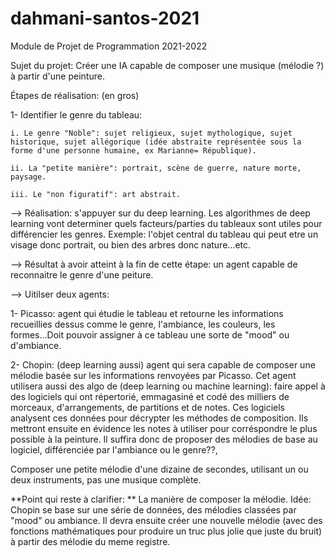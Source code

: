 # dahmani-santos-2021

Module de Projet de Programmation 2021-2022

Sujet du projet:  Créer une IA capable de composer une musique (mélodie ?) à partir d'une peinture. 

Étapes de réalisation: (en gros)

1- Identifier le genre du tableau:

	i. Le genre "Noble": sujet religieux, sujet mythologique, sujet historique, sujet allégorique (idée abstraite représentée sous la forme d'une personne humaine, ex Marianne= République). 

	ii. La "petite manière": portrait, scène de guerre, nature morte, paysage. 

	iii. Le "non figuratif": art abstrait. 

--> Réalisation: s'appuyer sur du deep learning. Les algorithmes de deep learning vont determiner quels facteurs/parties du tableaux sont utiles pour différencier les genres. Exemple: l'objet central du tableau qui peut etre un visage donc portrait, ou bien des arbres donc nature...etc. 


--> Résultat à avoir atteint à la fin de cette étape: un agent capable de reconnaitre le genre d'une peiture.  


--> Uitilser deux agents: 

1- Picasso: agent qui étudie le tableau et retourne les informations recueillies dessus comme le genre, l'ambiance, les couleurs, les formes...Doit pouvoir assigner à ce tableau une sorte de "mood" ou d'ambiance. 


2- Chopin: (deep learning aussi) agent qui sera capable de composer une mélodie basée sur les informations renvoyées par Picasso. Cet agent utilisera aussi des algo de (deep learning ou machine learning): faire appel à des logiciels qui ont répertorié, emmagasiné et codé des milliers de morceaux, d'arrangements, de partitions et de notes. Ces logiciels analysent ces données pour décrypter les méthodes de composition. Ils mettront ensuite en évidence les notes à utiliser pour corréspondre le plus possible à la peinture. Il suffira donc de proposer des mélodies de base au logiciel, différenciée par l'ambiance ou le genre??, 

Composer une petite mélodie d'une dizaine de secondes, utilisant un ou deux instruments, pas une musique complète. 

**Point qui reste à clarifier: **
La manière de composer la mélodie. Idée: Chopin se base sur une série de données, des mélodies classées par "mood" ou ambiance. Il devra ensuite créer une nouvelle mélodie (avec des fonctions mathématiques pour produire un truc plus jolie que juste du bruit) à partir des mélodie du meme registre. 
 


